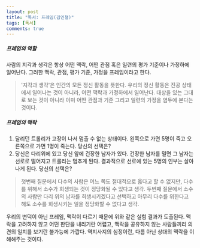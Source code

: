```yaml
---
layout: post
title: "독서: 프레임(김인철)"
tags: [독서]
comments: true
---
```


##### 프레임의 역할
사람의 지각과 생각은 항상 어떤 맥락, 어떤 관점 혹은 일련의 평가 기준이나 가정하에 일어난다. 그러한 맥락, 관점, 평가 기준, 가정을 프레임이라고 한다.
> '지각과 생각'은 인간의 모든 정신 활동을 뜻한다. 우리의 정신 활동은 진공 상태에서 일어나는 것이 아니라, 어떤 맥락과 가정하에서 일어난다. 대상을 있는 그대로 보는 것이 아니라 이미 어떤 관점과 기준 그리고 일련의 가정을 염두에 본다는 것이다.

##### 프레임의 맥락
1. 달리던 트롤리가 고장이 나서 멈출 수 없는 상태이다. 왼쪽으로 가면 5명이 죽고 오른쪽으로 가면 1명이 죽는다. 당신의 선택은?  
2. 당신은 다리위에 있고 당신 앞에 건장한 남자가 있다. 건장한 남자를 밀면 그 남자는 선로로 떨어지고 트롤리는 멈추게 된다. 결과적으로 선로에 있는 5명의 인부는 살아나게 된다. 당신의 선택은?

> 첫번째 질문에서 다수의 사람은 어느 쪽도 절대적으로 옳다고 할 수 없지만, 다수를 위해서 소수가 희생되는 것이 정당화될 수 있다고 생각.
> 두번째 질문에서 소수의 사람만 다리 위의 남자를 희생시키겠다고 선택하고 아무리 다수를 위한다고 해도 소수를 희생시키는 일을 정당화할 수 없다고 생각.

우리의 변덕이 아닌 프레임, 맥락이 다르기 때문에 위와 같은 실험 결과가 도출된다. 맥락을 고려하지 않고 어떤 판단을 내리기란 어렵고, 맥락을 공유하지 않는 사람들끼리 의견의 일치를 보기란 불가능에 가깝다. 역지사지의 심정이란, 다름 아닌 상대의 맥락을 이해해주는 것이다.